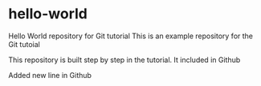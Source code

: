 # hello-world
Hello World repository for Git tutorial
This is an example repository for the Git tutoial

This repository is built step by step in the tutorial.
It included in Github

Added new line in Github
